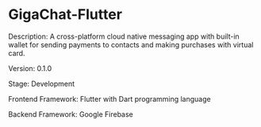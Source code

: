 # GigaChat-Flutter

Description: A cross-platform cloud native messaging app with built-in wallet for sending payments to contacts and making purchases with virtual card.

Version: 0.1.0

Stage: Development

Frontend Framework: Flutter with Dart programming language

Backend Framework: Google Firebase
